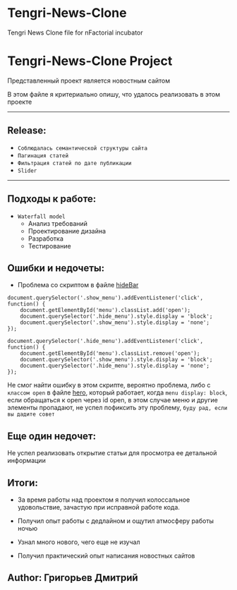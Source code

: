 # Tengri-News-Clone
Tengri News Clone file for nFactorial incubator
# Tengri-News-Clone Project

Представленный проект является новостным сайтом

В этом файле я критериально опишу, что удалось реализовать в этом проекте

---



## Release: 


* ``Соблюдалась семантической структуры сайта``
* ``Пагинация статей``
* ``Фильтрация статей по дате публикации``
* ``Slider``

---


## Подходы к работе:


* ``Waterfall model``
  +  Анализ требований
  +  Проектирование дизайна
  +  Разработка 
  +  Тестирование


## Ошибки и недочеты:


* Проблема со скриптом в файле [hideBar](hideBar.js)

```
document.querySelector('.show_menu').addEventListener('click', function() {
    document.getElementById('menu').classList.add('open');
    document.querySelector('.hide_menu').style.display = 'block';
    document.querySelector('.show_menu').style.display = 'none';
});

document.querySelector('.hide_menu').addEventListener('click', function() {
    document.getElementById('menu').classList.remove('open');
    document.querySelector('.show_menu').style.display = 'block';
    document.querySelector('.hide_menu').style.display = 'none';
});
```

Не смог найти ошибку в этом скрипте, вероятно проблема, либо с ``классом open`` в файле [hero](hero.css), который работает, когда ``menu display: block``, если обращаться к open через id open, в этом случае меню и другие элементы пропадают, не успел пофиксить эту проблему, ``буду рад, если вы дадите совет``


## Еще один недочет:

Не успел реализовать открытие статьи для просмотра ее детальной информации


## Итоги:

* За время работы над проектом я получил колоссальное удовольствие,
зачастую при исправной работе кода.

* Получил опыт работы с дедлайном и ощутил атмосферу работы ночью

* Узнал много нового, чего еще не изучал

* Получил практический опыт написания новостных сайтов

## Author: Григорьев Дмитрий











